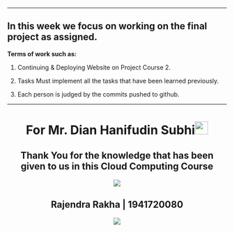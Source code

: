 
---

## In this week we focus on working on the final project as assigned.

**Terms of work such as:**

1. Continuing & Deploying Website on Project Course 2.

2. Tasks Must implement all the tasks that have been learned previously.

3. Each person is judged by the commits pushed to github.

---

<h1 align="center">For Mr. Dian Hanifudin Subhi<img src="https://raw.githubusercontent.com/MartinHeinz/MartinHeinz/master/wave.gif" width="30px"></h1>

<h2 align="center">Thank You for the knowledge that has been given to us in this Cloud Computing Course</h2>

<p align="center">
<a href="https://github.com/dhanifudin">
  <img width="auto" src="https://im2.ezgif.com/tmp/ezgif-2-0effd4ac1e16.webp" height="auto"/>
  </a>
</p>


<h2 align="center">Rajendra Rakha | 1941720080</h2>

<p align="center"> 
<a href="https://github.com/rjndrkha" target="_blank"> 
  <img src="https://img.shields.io/badge/github-100000?style=for-the-badge&logo=github&logoColor=FFF">
</a>
</p>
